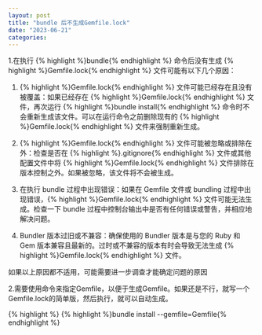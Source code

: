 ```yaml
---
layout: post
title: "bundle 后不生成Gemfile.lock"
date: "2023-06-21"
categories: 
---
```

<p>1.在执行 {% highlight %}bundle{% endhighlight %} 命令后没有生成 {% highlight %}Gemfile.lock{% endhighlight %} 文件可能有以下几个原因：</p>

<ol>
	<li>
	<p>{% highlight %}Gemfile.lock{% endhighlight %} 文件可能已经存在且没有被覆盖：如果已经存在 {% highlight %}Gemfile.lock{% endhighlight %} 文件，再次运行 {% highlight %}bundle install{% endhighlight %} 命令时不会重新生成该文件。可以在运行命令之前删除现有的 {% highlight %}Gemfile.lock{% endhighlight %} 文件来强制重新生成。</p>
	</li>
	<li>
	<p>{% highlight %}Gemfile.lock{% endhighlight %} 文件可能被忽略或排除在外：检查是否在 {% highlight %}.gitignore{% endhighlight %} 文件或其他配置文件中将 {% highlight %}Gemfile.lock{% endhighlight %} 文件排除在版本控制之外。如果被忽略，该文件将不会被生成。</p>
	</li>
	<li>
	<p>在执行 bundle 过程中出现错误：如果在 Gemfile 文件或 bundling 过程中出现错误，{% highlight %}Gemfile.lock{% endhighlight %} 文件可能无法生成。检查一下 bundle 过程中控制台输出中是否有任何错误或警告，并相应地解决问题。</p>
	</li>
	<li>
	<p>Bundler 版本过旧或不兼容：确保使用的 Bundler 版本是与您的 Ruby 和 Gem 版本兼容且最新的。过时或不兼容的版本有时会导致无法生成 {% highlight %}Gemfile.lock{% endhighlight %} 文件。</p>
	</li>
</ol>

<p>如果以上原因都不适用，可能需要进一步调查才能确定问题的原因</p>

<p>2.需要使用命令来指定Gemfile，以便于生成Gemfile。如果还是不行，就写一个Gemfile.lock的简单版，然后执行，就可以自动生成。</p>

{% highlight %}
{% highlight %}bundle install --gemfile=Gemfile{% endhighlight %}

